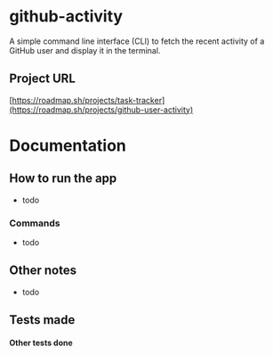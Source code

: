 # github-activity
A simple command line interface (CLI) to fetch the recent activity of a GitHub user and display it in the terminal.

## Project URL
[https://roadmap.sh/projects/task-tracker](https://roadmap.sh/projects/github-user-activity)

# Documentation

## How to run the app
- todo
### Commands
- todo
## Other notes
- todo
## Tests made
#### Other tests done

